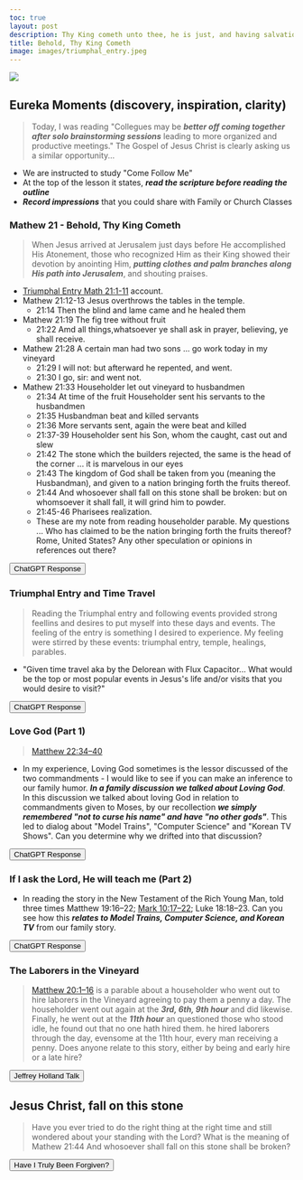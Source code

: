 ```yaml
---
toc: true
layout: post
description: Thy King cometh unto thee, he is just, and having salvation
title: Behold, Thy King Cometh
image: images/triumphal_entry.jpeg
---
```


![](https://cdn.shopify.com/s/files/1/0495/3335/4141/products/Walter-Rane-Triumphal-Entry_47fe1ccc-23e4-4212-ab24-44c3bcfd4b02.png?v=1603900819)

## Eureka Moments (discovery, inspiration, clarity)
> Today, I was reading "Collegues may be ***better off coming together after solo brainstorming sessions*** leading to more organized and productive meetings."  The Gospel of Jesus Christ is clearly asking us a similar opportunity... 
- We are instructed to study "Come Follow Me"
- At the top of the lesson it states, ***read the scripture before reading the outline***
- ***Record impressions*** that you could share with Family or Church Classes

### Mathew 21 - Behold, Thy King Cometh
> When Jesus arrived at Jerusalem just days before He accomplished His Atonement, those who recognized Him as their King showed their devotion by anointing Him, ***putting clothes and palm branches along His path into Jerusalem***, and shouting praises.
- [Triumphal Entry Math 21:1-11](https://www.churchofjesuschrist.org/study/scriptures/nt/matt/21?lang=eng&id=1-11#p1) account.
- Mathew 21:12-13 Jesus overthrows the tables in the temple.  
    - 21:14 Then the blind and lame came and he healed them
- Mathew 21:19 The fig tree without fruit
    - 21:22 Amd all things,whatsoever ye shall ask in prayer, believing, ye shall receive.
- Mathew 21:28 A certain man had two sons ... go work today in my vineyard
    - 21:29 I will not: but afterward he repented, and went.
    - 21:30 I go, sir: and went not.
- Mathew 21:33 Householder let out vineyard to husbandmen
    - 21:34 At time of the fruit Householder sent his servants to the husbandmen
    - 21:35 Husbandman beat and killed servants
    - 21:36 More servants sent, again the were beat and killed
    - 21:37-39 Householder sent his Son, whom the caught, cast out and slew
    - 21:42 The stone which the builders rejected, the same is the head of the corner ... it is marvelous in our eyes
    - 21:43 The kingdom of God shall be taken from you (meaning the Husbandman), and given to a nation bringing forth the fruits thereof.
    - 21:44 And whosoever shall fall on this stone shall be broken: but on whomsoever it shall fall, it will grind him to powder.
    - 21:45-46 Pharisees realization.
    - These are my note from reading householder parable.  My questions ... Who has claimed to be the nation bringing forth the fruits thereof?  Rome, United States?   Any other speculation or opinions in references out there?

<SCRIPT>
function Householder() {
    var x = document.getElementById('Householder');
    if (x.style.display == 'none') {
        x.style.display = 'block';
    } else {
        x.style.display = 'none';
    }
}
</SCRIPT>

<BUTTON ONCLICK="Householder()">ChatGPT Response</BUTTON>

<DIV ID="Householder" STYLE="display:none">
In the parable you described from Matthew 21:33-46, <b>the householder represents God</b>, the vineyard represents the kingdom of God, and <b>the husbandmen represent the religious leaders or the people of Israel</b>. The <b>servants sent by the householder represent the prophets sent by God</b> throughout history to the people of Israel, and the son represents Jesus Christ.
<br><br>
The phrase in Matthew 21:43, "The kingdom of God shall be taken from you, and given to a nation bringing forth the fruits thereof," suggests a transfer of the blessings and responsibilities of the kingdom of God from the people of Israel (represented by the husbandmen) to another nation. This statement does not specifically mention any particular nation by name.
<br><br>
Interpretations of this parable may vary among theologians and scholars. Some speculate that the nation mentioned could refer to the <b>early Christian Church, which included both Jewish and Gentile believers</b>. Others may interpret it more symbolically, suggesting that it represents the establishment and spread of Christianity throughout the world beyond the borders of Israel.
<br><br>
It is important to note that while the parable itself does not explicitly identify the nation to which the kingdom of God is given, it serves as a warning to the religious leaders of the time and emphasizes the rejection of Jesus, the Son of God, by the religious authorities.
<br><br>
Ultimately, the interpretation of this parable and the identification of the nation bringing forth the fruits thereof can vary among individuals and scholars, and it is advisable to consult various theological perspectives and teachings for a comprehensive understanding.
<br><br><br><br>
<b>Can you find "theological perspectives" on this</b> from the Church of Jesus Christ of Latter Day Saints?
<br><br>
Certainly! The interpretation of the parable you mentioned, as viewed through the lens of The Church of Jesus Christ of Latter-day Saints, can be found in the teachings of LDS Church leaders and scripture. Here are a few references that provide insights from a Latter-day Saint perspective:
<br><br>
"The House of Israel" and "the Gentiles": In LDS theology, <b>the house of Israel represents the covenant people of God, which includes both the ancient Israelites and their descendants</b>. The Gentiles refer to those who are not of the house of Israel. Latter-day Saint teachings often emphasize that the gathering of Israel and the spreading of the gospel are ongoing processes. The parable can be understood as a message that the blessings of the kingdom of God, including the gospel and priesthood authority, would be shared with people of all nations, both Israelite and Gentile.
<br><br>
Book of Mormon: The Book of Mormon, considered scripture by Latter-day Saints, contains additional teachings and interpretations of the parable. For example, 3 Nephi 16:10 states that if the Gentiles reject the fullness of the gospel, it will be taken from them and <b>given to the remnants of the house of Israel</b>. This concept aligns with the parable's message of the transfer of blessings and responsibilities.
<br><br>
Teachings of Church Leaders: Various talks and writings by LDS Church leaders offer insights into this parable. For instance, Elder Bruce R. McConkie, a former Apostle of the LDS Church, addressed the parable in his book "The Mortal Messiah." He discussed how the rejection of Jesus and His gospel by the religious leaders <b>led to the inclusion of the Gentiles</b> in receiving the blessings of the kingdom.
<br><br>
It is important to note that individual interpretations and perspectives within the LDS Church may vary, and the official teachings of the Church are primarily found in its scriptures and statements from current Church leaders. Therefore, studying these sources can provide a more comprehensive understanding of the specific theological perspectives on this parable within The Church of Jesus Christ of Latter-day Saints.
</DIV>


### Triumphal Entry and Time Travel
> Reading the Triumphal entry and following events provided strong feellins and desires to put myself into these days and events.  The feeling of the entry is something I desired to experience.   My feeling were stirred by  these events: triumphal entry, temple, healings, parables.  
- "Given time travel aka by the Delorean with Flux Capacitor...  What would be the top or most popular events in Jesus's life and/or visits that you would desire to visit?"

<SCRIPT>
function JesusVisit() {
    var x = document.getElementById('JesusVisit');
    if (x.style.display == 'none') {
        x.style.display = 'block';
    } else {
        x.style.display = 'none';
    }
}
</SCRIPT>

<BUTTON ONCLICK="JesusVisit()">ChatGPT Response</BUTTON>

<DIV ID="JesusVisit" STYLE="display:none">
<br>
    - The birth of Jesus in Bethlehem: Witnessing the humble circumstances and the arrival of the Magi. Luke 2:1-20
<br>
    - The Sermon on the Mount: Experiencing Jesus' teachings on topics like the Beatitudes and the Lord's Prayer. Matthew 5-7
<br>
    - The Last Supper: Being present for Jesus' final meal with his disciples and the institution of the Eucharist.  Matthew 26:17-30, Mark 14:12-26, Luke 22:7-23
<br>
    - The Crucifixion: Observing the significant event of Jesus' crucifixion and its profound impact on Christianity.  Matthew 27:32-56, Mark 15:21-41, Luke 23:26-49, John 19:16-37
<br>
    - The Resurrection: Witnessing the empty tomb and the appearances of Jesus after his resurrection. Matthew 28:1-10, Mark 16:1-8, Luke 24:1-12, John 20:1-18

<br><br><br>
<b>2nd question to ChatGPT</b>, "Anything you would add if you were member of Church of Jesus Christ of Latter Day Saints"
<br><br>
    - The First Vision: Witnessing Joseph Smith's account of his vision of God the Father and Jesus Christ, which marked the beginning of the Restoration of the gospel.  Joseph Smith—History 1:1-26 (in the Pearl of Great Price)
<br>
    - The visit to the Nephites: Being present when Jesus appeared to the people in the Americas following his resurrection.  3 Nephi 11
<br>
    - The Sermon at the Temple: Listening to Jesus' teachings to the Nephites in the Americas, as recorded in the Book of Mormon.  3 Nephi 11-18
<br>
    - The dedication of the Kirtland Temple: Participating in the spiritual experiences during the dedication of the first temple in the Latter-day Saint movement.  While there are accounts of spiritual manifestations and heavenly visitations experienced by individuals in the Kirtland Temple, the specific mention of Jesus physically appearing during the dedication ceremony is not included in the scriptural account. Doctrine and Covenants section 109 (Kirtland Temple dedicatory prayer)
</DIV>

### Love God (Part 1)
> [Matthew 22:34–40](https://www.churchofjesuschrist.org/study/scriptures/nt/matt/22?lang=eng&id=34-40#p34) 
- In my experience, Loving God sometimes is the lessor discussed of the two commandments  - I would like to see if you can make an inference to our family humor.   ***In a family discussion we talked about Loving God***.  In this discussion we talked about loving God in relation to commandments given to Moses, by our recollection ***we simply remembered "not to curse his name" and have  "no other gods"***.  This led to dialog about "Model Trains", "Computer Science" and "Korean TV Shows".  Can you determine why we drifted into that discussion?

<SCRIPT>
function NoOtherGods() {
    var x = document.getElementById('NoOtherGods');
    if (x.style.display == 'none') {
        x.style.display = 'block';
    } else {
        x.style.display = 'none';
    }
}
</SCRIPT>

<BUTTON ONCLICK="NoOtherGods()">ChatGPT Response</BUTTON>

<DIV ID="NoOtherGods" STYLE="display:none">
Based on the information you provided, it seems that your family discussion about loving God in relation to the commandments given to Moses took an unexpected and humorous turn, leading to a conversation about unrelated topics such as model trains, computer science, and Korean TV shows.
<br><br>
<b>Humor often arises from unexpected connections or tangents in conversations</b>. It's possible that someone in your family made a playful or humorous comment that sparked the discussion about these unrelated topics. The transition from discussing commandments to discussing seemingly unrelated hobbies and interests could be a lighthearted way of exploring the idea of what it means to love God in the context of various aspects of life, including personal hobbies and entertainment preferences.
<br><br>
In essence, the conversation may have taken a humorous detour to highlight the idea that <b>even in our interests and hobbies, we can find ways to express love for God and see connections to our faith</b>. Humor can often serve as a way to bring joy, creativity, and unexpected perspectives into discussions.
<br><br><br><br>
<b>2nd bit of Help to ChatGPT.</b> Close to the family event.  What if I provide you the hint to have "<b>no other Gods</b>" in relation to the humor?
<br><br>
If the hint is to have "no other Gods" in relation to the humor and the discussion about model trains, computer science, and Korean TV shows, it could be inferred that the humorous connection is centered around the idea of having a strong or intense interest in these topics.
<br><br>
The humor might stem from playfully exaggerating or jokingly suggesting that these hobbies or interests have become so important or captivating that they could be seen as competing with or taking the place of a person's devotion to God. In other words, the humorous implication could be that these topics or activities have become "gods" in a figurative sense, capturing a significant amount of attention or devotion.
<br><br>
<b>This kind of humor often arises when people find amusing ways to juxtapose mundane or unrelated topics with significant or sacred concepts</b>, highlighting the contrast between the two. It allows for a lighthearted exploration of the balance between our passions and our spiritual priorities, reminding us not to let our interests overshadow our love and devotion to God.
<br><br><br><br>
<b> Feedback on response to ChatGPT.</b>  Nicely done.  In dialog amongst the three off us Father said to Son, "Model Trains" is not a God.  Mother said to Father "Computer Science" is not a God.  Son said to Mother "Korean TV" is not a God.  We had a good laugh.  You were able to get to the inference very well.
<br><br>
Thank you! I'm glad I was able to accurately infer the humor in your family dialog. It sounds like a lighthearted and enjoyable moment, where the playfulness came from the contrast between the significance of having "no other Gods" and the humorous suggestion that these hobbies and interests were being treated as such.
<br><br>
<b>Humor can often bring people together and create shared moments of joy and connection</b>. It seems like your family found a playful way to explore the balance between their interests and their spiritual priorities, all while sharing some laughter together. Such moments can help strengthen relationships and create lasting memories.
</DIV>

### If I ask the Lord, He will teach me (Part 2)
- In reading the story in the New Testament of the Rich Young Man, told three times Matthew 19:16–22; [Mark 10:17–22](https://www.churchofjesuschrist.org/study/scriptures/nt/mark/10?lang=eng&id=17-22#p17); Luke 18:18–23.  Can you see how this ***relates to Model Trains, Computer Science, and Korean TV*** from our family story.

<SCRIPT>
function RichYoungMan() {
    var x = document.getElementById('RichYoungMan');
    if (x.style.display == 'none') {
        x.style.display = 'block';
    } else {
        x.style.display = 'none';
    }
}
</SCRIPT>

<BUTTON ONCLICK="RichYoungMan()">ChatGPT Response</BUTTON>

<DIV ID="RichYoungMan" STYLE="display:none">
The story you mentioned from the New Testament, often referred to as the story of the "Rich Young Ruler," can be found in Matthew 19:16–22, Mark 10:17–22, and Luke 18:18–23. This story involves a rich young man who approaches Jesus and asks what he must do to inherit eternal life. Jesus tells him to keep the commandments, and the young man claims to have kept them since his youth. Jesus then instructs him to sell his possessions, give to the poor, and follow Him, but the young man walks away saddened because he had great wealth.
<br><br>
In relating this story to the discussion about model trains, computer science, and Korean TV from your family story, we can draw some connections:
<br><br>
Model Trains: Just as the rich young man had possessions, including great wealth, model trains could be seen as a <b>hobby or interest</b> that involves material possessions. The story reminds us not to let our attachment to material things hinder our commitment to following Jesus.
<br><br>
Computer Science: Similarly, computer science or any other <b>profession</b> or area of expertise can be seen as something we dedicate our time and energy to. The story reminds us that our commitment to following Jesus should take precedence over any worldly pursuits or attachments, including our professional endeavors.
<br><br>
Korean TV: While Korean TV shows may not involve material possessions like model trains or a profession like computer science, the story highlights the importance of prioritizing our relationship with God over any personal interests or pleasures. It serves as a reminder that nothing should hinder our commitment to following Jesus, even if it means letting go of things that bring us enjoyment or <b>entertainment</b>.
<br><br>
In summary, the story of the Rich Young Ruler <b>prompts us to examine our priorities</b> and reminds us to put our devotion to God above worldly attachments, whether they are material possessions, personal interests, or professional pursuits.

<br><br><br><br>
<b>2nd question to ChatGPT.</b>  I like the Mark account the best.   Based off of my family story and our humor, do you see why I might like it?
<br><br>
Based on your family story and the humor you shared, I can see a possible connection between your preference for the Mark account of the story and the humorous dialogue about model trains, computer science, and Korean TV.
<br><br>
In the Mark account (Mark 10:17–22), the story of the Rich Young Ruler is presented in a concise and straightforward manner. It highlights the encounter between Jesus and the young man, emphasizing the young man's attachment to his possessions and his struggle to prioritize following Jesus over his wealth. This direct and succinct storytelling style might resonate with your preference for humor and concise communication.
<br><br>
Similarly, the humor in your family story involved playful and concise exchanges between family members, where the focus was on highlighting the contrast between personal interests or hobbies and the importance of spiritual devotion.
<br><br>
Your preference for the Mark account could stem from its brevity and clarity, aligning with the concise and playful communication style that you appreciated in your family's humorous dialogue.
<br><br>
Please note that this inference is based on the information provided, and individual preferences can vary.

<br><br><br><br>
<b>3rd question to ChatGPT.</b>  Do you see compassion or love in Mark account not seen in others?
<br><br>

In the Mark account of the story of the Rich Young Ruler, <b>there is a notable emphasis on Jesus' response and his display of compassion and love towards the young man</b>. After the young man expresses his desire to inherit eternal life and claims to have kept the commandments, Mark 10:21 states:
<br><br>
"Jesus, looking at him, loved him and said to him, 'You lack one thing: go, sell all that you have and give to the poor, and you will have treasure in heaven; and come, follow me.'"
<br><br>
The inclusion of the phrase "Jesus, looking at him, loved him" highlights the compassion and care that Jesus felt towards the young man. This statement suggests that Jesus genuinely desired the young man to experience the blessings of eternal life and was willing to provide him with specific guidance and instructions to help him on that path.
<br><br>
While love and compassion are also present in the other Gospel accounts of this story (Matthew 19:16–22 and Luke 18:18–23), the Mark account explicitly mentions Jesus' love for the young man, providing a unique emphasis on the compassionate nature of Jesus' response.
<br><br>
This emphasis on Jesus' love and compassion in the Mark account could resonate with individuals who value and appreciate the deep care and understanding that Jesus demonstrated towards those seeking guidance and eternal life.

</DIV>

### The Laborers in the Vineyard
> [Matthew 20:1–16](https://www.churchofjesuschrist.org/study/scriptures/nt/matt/20?lang=eng&id=1-16#p1) is a parable about a householder who went out to hire laborers in the Vineyard agreeing to pay them a penny a day.  The householder went out again at the ***3rd, 6th, 9th hour*** and did likewise.  Finally, he went out at the ***11th hour*** an questioned those who stood idle, he found out that no one hath hired them.  he hired laborers through the day, evensome at the 11th hour, every man receiving a penny.  Does anyone relate to this story, either by being and early hire or a late hire?

<SCRIPT>
function Laborers() {
    var x = document.getElementById('Laborers');
    if (x.style.display == 'none') {
        x.style.display = 'block';
    } else {
        x.style.display = 'none';
    }
}
</SCRIPT>

<BUTTON ONCLICK="Laborers()">Jeffrey Holland Talk</BUTTON>

<DIV ID="Laborers" STYLE="display:none">
“My friends, I am not being unfair to you. You agreed on the wage for the day, a good wage. You were very happy to get the work, and I am very happy with the way you served. <b>You are paid in full</b>. Take your pay and enjoy the blessing.
<br><br>
May I plead with us not to be hurt—and certainly not to feel envious—when good fortune comes to another person? We are not diminished when someone else is added upon.
<br><br>
This parable—like all parables—is not really about laborers or wages any more than the others are about sheep and goats. This is a story about God’s goodness, His patience and forgiveness, and the Atonement of the Lord Jesus Christ. It is a story about generosity and compassion. It is a story about grace.
<br><br>
So if you have made covenants, keep them. If you haven’t made them, make them. If you have made them and broken them, repent and repair them. <b>It is never too late so long as the Master of the vineyard says there is time</b>. Please listen to the prompting of the Holy Spirit telling you right now, this very moment, that you should accept the atoning gift of the Lord Jesus Christ and enjoy the fellowship of His labor.
</DIV>

##  Jesus Christ, fall on this stone
> Have you ever tried to do the right thing at the right time and still wondered about your standing with the Lord?  What is the meaning of Mathew 21:44 And whosoever shall fall on this stone shall be broken?


<SCRIPT>
function Forgiven() {
    var x = document.getElementById('Forgiven');
    if (x.style.display == 'none') {
        x.style.display = 'block';
    } else {
        x.style.display = 'none';
    }
}
</SCRIPT>

<BUTTON ONCLICK="Forgiven()">Have I Truly Been Forgiven?</BUTTON>
<DIV ID="Forgiven" STYLE="display:none">

<b>Elder K. Brett Nattress Of the Seventy</b>
<br><br>
There stood Danny with tears welling in his eyes. He said, “Can we talk for a minute?” We went outside to the same porch step.
<br><br>
He said, “President, <b>do you think I have truly been forgiven?</b>”
<br><br>
Now my tears accompanied his. Before me stood a devoted disciple of Jesus Christ who had given his all to teaching and testifying about the Savior. He was the embodiment of the healing and strengthening power of the Savior’s Atonement.
<br><br>
I said, “Danny! Have you looked in the mirror? Have you seen your eyes? They are filled with light, and <b>you are beaming with the Spirit of the Lord</b>. Of course you have been forgiven! You are amazing! Now what you need to do is move forward with your life. Don’t look back! <b>Look forward with faith to the next ordinance</b>.”

<br><br><br><br>
<b>ChatGPT</b>
<br><br>
From a Christian perspective, this statement carries a symbolic meaning. The "stone" represents Jesus Christ, who is often referred to as the cornerstone or foundation stone in biblical imagery. The phrase suggests that those who stumble or fall upon Jesus, recognizing their need for Him and <b>humbly seeking His grace and salvation</b>, will experience a breaking or contrition of their hearts. It signifies a recognition of their own inadequacy and the need for repentance and surrender to Christ.

<br><br><br><br>
<b>Gordon B Hinkley, The Stone Cut Out of the Mountain</b>
<br><br>
The year 1823. The month was September—the night of September 21–22, to be exact.
The boy Joseph Smith had prayed that night before going to sleep. He asked the Lord for <b>forgiveness of his light-mindedness</b>. A miraculous thing then happened.  Recalls ... Story of visit from Moroni ...

<br><br><br><br>
<b>Quentin Cook, Valiant in the Testimony of Jesus</b>
<br><br>
For us, <b>being valiant in our testimony of Jesus is a stepping-stone</b> toward qualifying for the Savior’s grace and the celestial kingdom. Jesus Christ is the only name under heaven by which we may be saved. I bear my sure witness of both His divinity and His supernal role in the Father’s plan.

</DIV>


